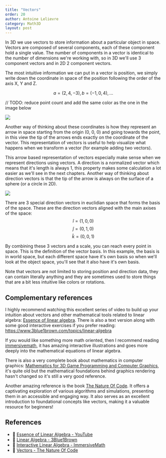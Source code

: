 ```yaml
---
title: "Vectors"
order: 20
author: Antoine Lelievre
category: Math3D 
layout: post
---
```


In 3D we use vectors to store information about a particular object in space. Vectors are composed of several components, each of these component hold a single value. The number of components in a vector is identical to the number of dimensions we're working with, so in 3D we'll use 3 component vectors and in 2D 2 component vectors.

The most intuitive information we can put in a vector is position, we simply write down the coordinate in space of the position following the order of the axis X, Y and Z.

$$a=(2, 4, -3), b=(-1, 0, 4),...$$

// TODO: reduce point count and add the same color as the one in the image below

![](/assets/Recordings/Vectors%2000.png)

Another way of thinking about these coordinates is how they represent an arrow in space starting from the origin (0, 0, 0) and going towards the point, in this view the tip of the arrows ends exactly on the coordinate of the vector. This representation of vectors is useful to help visualize what happens when we transform a vector (for example adding two vectors).

This arrow based representation of vectors especially make sense when we represent directions using vectors. A direction is a normalized vector which means that it's length is always 1, this property makes some calculation a lot easier as we'll see in the next chapters. Another way of thinking about direction vectors is that the tip of the arrow is always on the surface of a sphere (or a circle in 2D).

![](/assets/Recordings/Vectors%2001.gif)

There are 3 special direction vectors in euclidian space that forms the basis of the space. These are the direction vectors aligned with the main axises of the space:
$$\hat{i} = (1, 0, 0)$$
$$\hat{j} = (0, 1, 0)$$
$$\hat{k} = (0, 0, 1)$$

By combining these 3 vectors and a scale, you can reach every point in space. This is the definition of the vector basis. In this example, the basis is in world space, but each different space have it's own basis so when we'll look at the object space, you'll see that it also have it's own basis.

Note that vectors are not limited to storing position and direction data, they can contain literally anything and they are sometimes used to store things that are a bit less intuitive like colors or rotations.

## Complementary references

I highly recommend watching this excellent series of video to build up your intuition about vectors and other mathematical tools related to linear algebra: [Essence of linear algebra](https://www.youtube.com/watch?v=fNk_zzaMoSs&list=PLZHQObOWTQDPD3MizzM2xVFitgF8hE_ab). There is also a text version along with some good interactive exercises if you prefer reading: https://www.3blue1brown.com/topics/linear-algebra

If you would like something more math oriented, then I recommend reading [immersivemath](https://immersivemath.com/ila/index.html), it has amazing interactive illustrations and goes more deeply into the mathematical equations of linear algebra.

There is also a very complete book about mathematics in computer graphics: [Mathematics for 3D Game Programming and Computer Graphics](https://canvas.projekti.info/ebooks/Mathematics%20for%203D%20Game%20Programming%20and%20Computer%20Graphics,%20Third%20Edition.pdf), it's quite old but the mathematical foundations behind graphics rendering hasn't changed so it's still a very good reference.

Another amazing reference is the book [The Nature Of Code](https://natureofcode.com/). It offers a captivating exploration of various algorithms and simulations, presenting them in an accessible and engaging way. It also serves as an excellent introduction to foundational concepts like vectors, making it a valuable resource for beginners!

## References

- 🎥 [Essence of Linear Algebra - YouTube](https://www.youtube.com/watch?v=fNk_zzaMoSs&list=PLZHQObOWTQDPD3MizzM2xVFitgF8hE_ab)
- 📄 [Linear Algebra - 3Blue1Brown](https://www.3blue1brown.com/topics/linear-algebra)
- 📄 [Interactive Linear Algebra - ImmersiveMath](https://immersivemath.com/ila/index.html)
- 📄 [Vectors - The Nature Of Code](https://natureofcode.com/vectors/)